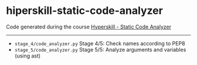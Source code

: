 # hiperskill-static-code-analyzer
Code generated during the course [Hyperskill - Static Code Analyzer](https://hyperskill.org/projects/112)

---

- <code>stage_4/code_analyzer.py</code> Stage 4/5: Check names according to PEP8
- <code>stage_5/code_analyzer.py</code> Stage 5/5: Analyze arguments and variables (using ast)
